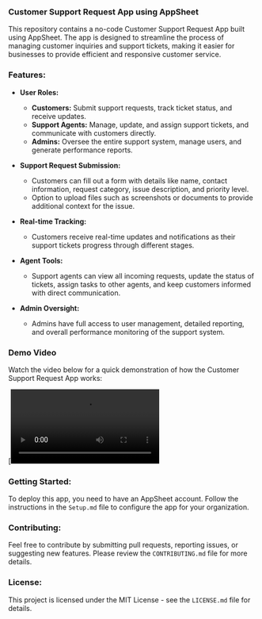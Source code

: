 ### **Customer Support Request App using AppSheet**

This repository contains a no-code Customer Support Request App built using AppSheet. The app is designed to streamline the process of managing customer inquiries and support tickets, making it easier for businesses to provide efficient and responsive customer service.

### **Features:**
- **User Roles:**
  - **Customers:** Submit support requests, track ticket status, and receive updates.
  - **Support Agents:** Manage, update, and assign support tickets, and communicate with customers directly.
  - **Admins:** Oversee the entire support system, manage users, and generate performance reports.

- **Support Request Submission:**
  - Customers can fill out a form with details like name, contact information, request category, issue description, and priority level.
  - Option to upload files such as screenshots or documents to provide additional context for the issue.

- **Real-time Tracking:**
  - Customers receive real-time updates and notifications as their support tickets progress through different stages.

- **Agent Tools:**
  - Support agents can view all incoming requests, update the status of tickets, assign tasks to other agents, and keep customers informed with direct communication.

- **Admin Oversight:**
  - Admins have full access to user management, detailed reporting, and overall performance monitoring of the support system.

### **Demo Video**
Watch the video below for a quick demonstration of how the Customer Support Request App works:

[![Demo Video](video.mp4)

### **Getting Started:**
To deploy this app, you need to have an AppSheet account. Follow the instructions in the `Setup.md` file to configure the app for your organization.

### **Contributing:**
Feel free to contribute by submitting pull requests, reporting issues, or suggesting new features. Please review the `CONTRIBUTING.md` file for more details.

### **License:**
This project is licensed under the MIT License - see the `LICENSE.md` file for details.
